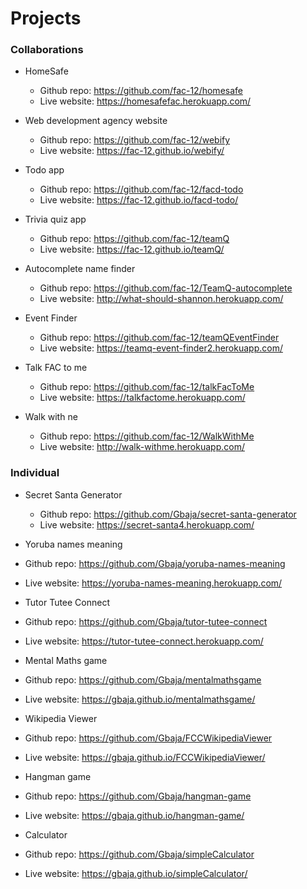 # Projects

### Collaborations

* HomeSafe
  * Github repo: https://github.com/fac-12/homesafe
  * Live website: https://homesafefac.herokuapp.com/
  
* Web development agency website
  * Github repo: https://github.com/fac-12/webify
  * Live website: https://fac-12.github.io/webify/
  
* Todo app
  * Github repo: https://github.com/fac-12/facd-todo
  * Live website: https://fac-12.github.io/facd-todo/
  
 * Trivia quiz app
   * Github repo: https://github.com/fac-12/teamQ
   * Live website: https://fac-12.github.io/teamQ/
   
* Autocomplete name finder
  * Github repo: https://github.com/fac-12/TeamQ-autocomplete
  * Live website: http://what-should-shannon.herokuapp.com/
  
* Event Finder
  * Github repo: https://github.com/fac-12/teamQEventFinder
  * Live website:  https://teamq-event-finder2.herokuapp.com/
  
* Talk FAC to me
  * Github repo: https://github.com/fac-12/talkFacToMe
  * Live website: https://talkfactome.herokuapp.com/
  
* Walk with ne
  * Github repo: https://github.com/fac-12/WalkWithMe
  * Live website: http://walk-withme.herokuapp.com/

### Individual

* Secret Santa Generator
  * Github repo: https://github.com/Gbaja/secret-santa-generator
  * Live website: https://secret-santa4.herokuapp.com/

* Yoruba names meaning
 * Github repo: https://github.com/Gbaja/yoruba-names-meaning
 * Live website: https://yoruba-names-meaning.herokuapp.com/

* Tutor Tutee Connect
 * Github repo: https://github.com/Gbaja/tutor-tutee-connect
 * Live website: https://tutor-tutee-connect.herokuapp.com/

* Mental Maths game
 * Github repo: https://github.com/Gbaja/mentalmathsgame
 * Live website: https://gbaja.github.io/mentalmathsgame/

* Wikipedia Viewer
 * Github repo: https://github.com/Gbaja/FCCWikipediaViewer
 * Live website: https://gbaja.github.io/FCCWikipediaViewer/
 
* Hangman game
 * Github repo: https://github.com/Gbaja/hangman-game
 * Live website: https://gbaja.github.io/hangman-game/

* Calculator
 * Github repo: https://github.com/Gbaja/simpleCalculator
 * Live website: https://gbaja.github.io/simpleCalculator/



